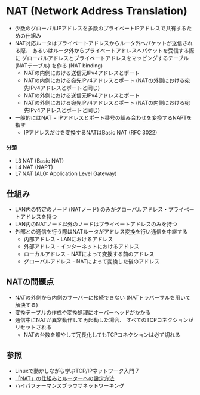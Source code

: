 # NAT (Network Address Translation)
- 少数のグローバルIPアドレスを多数のプライベートIPアドレスで共有するための仕組み
- NAT対応ルータはプライベートアドレスからルータ外へパケットが送信される際、
  あるいはルータ外からプライベートアドレスへパケットを受信する際に
  グローバルアドレスとプライベートアドレスをマッピングするテーブル (NATテーブル) を作る (NAT binding)
    - NATの内側における送信元IPv4アドレスとポート
    - NATの内側における宛先IPv4アドレスとポート (NATの外側における宛先IPv4アドレスとポートと同じ)
    - NATの外側における送信元IPv4アドレスとポート
    - NATの外側における宛先IPv4アドレスとポート (NATの内側における宛先IPv4アドレスとポートと同じ)
- 一般的にはNAT = IPアドレスとポート番号の組み合わせを変換するNAPTを指す
  - IPアドレスだけを変換するNATはBasic NAT (RFC 3022)

#### 分類
- L3 NAT (Basic NAT)
- L4 NAT (NAPT)
- L7 NAT (ALG: Application Level Gateway)

## 仕組み
- LAN内の特定のノード (NATノード) のみがグローバルアドレス・プライベートアドレスを持つ
- LAN内のNATノード以外のノードはプライベートアドレスのみを持つ
- 外部との通信を行う際はNATルータがアドレス変換を行い通信を中継する
  - 内部アドレス       - LANにおけるアドレス
  - 外部アドレス       - インターネットにおけるアドレス
  - ローカルアドレス   - NATによって変換する前のアドレス
  - グローバルアドレス - NATによって変換した後のアドレス

## NATの問題点
- NATの外側から内側のサーバーに接続できない (NATトラバーサルを用いて解決する)
- 変換テーブルの作成や変換処理にオーバーヘッドがかかる
- 通信中にNATが異常動作して再起動した場合、
  すべてのTCPコネクションがリセットされる
  - NATの台数を増やして冗長化してもTCPコネクションは必ず切れる

## 参照
- Linuxで動かしながら学ぶTCP/IPネットワーク入門 7
- [「NAT」の仕組みとルーターへの設定方法 ](https://www.atmarkit.co.jp/ait/articles/1512/03/news018.html)
- ハイパフォーマンスブラウザネットワーキング
